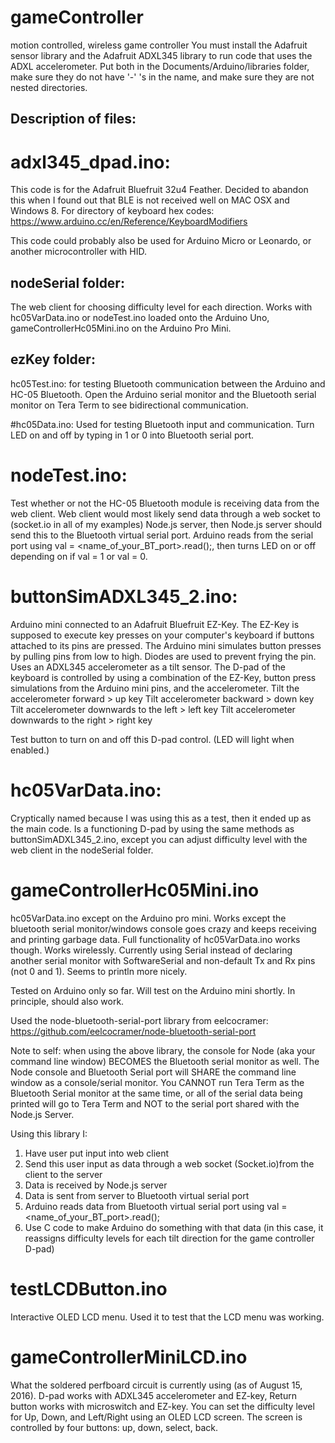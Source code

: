 # gameController
motion controlled, wireless game controller
You must install the Adafruit sensor library and the Adafruit ADXL345 library to run code that uses the ADXL accelerometer.
Put both in the Documents/Arduino/libraries folder, make sure they do not have '-' 's in the name, and make sure they are not nested directories.

## Description of files:

# adxl345_dpad.ino:
This code is for the Adafruit Bluefruit 32u4 Feather. Decided to abandon this when I found out that BLE is not received well on MAC OSX and Windows 8.
For directory of keyboard hex codes:
https://www.arduino.cc/en/Reference/KeyboardModifiers

This code could probably also be used for Arduino Micro or Leonardo, or another microcontroller with HID.

## nodeSerial folder:
The web client for choosing difficulty level for each direction. Works with hc05VarData.ino or nodeTest.ino loaded onto the Arduino Uno, gameControllerHc05Mini.ino on the Arduino Pro Mini.

## ezKey folder:

hc05Test.ino:
for testing Bluetooth communication between the Arduino and HC-05 Bluetooth. Open the Arduino serial monitor and the Bluetooth serial monitor
on Tera Term to see bidirectional communication.

#hc05Data.ino:
Used for testing Bluetooth input and communication. Turn LED on and off by typing in 1 or 0 into Bluetooth serial port.

# nodeTest.ino:
Test whether or not the HC-05 Bluetooth module is receiving data from the web client. Web client would most likely send data through a web socket to (socket.io in all of my examples) Node.js server,
then Node.js server should send this to the Bluetooth virtual serial port. Arduino reads from the serial port using val = <name_of_your_BT_port>.read();,
then turns LED on or off depending on if val = 1 or val = 0.

# buttonSimADXL345_2.ino:
Arduino mini connected to an Adafruit Bluefruit EZ-Key. The EZ-Key is supposed to execute key presses on your computer's keyboard if buttons attached to its pins are pressed.
The Arduino mini simulates button presses by pulling pins from low to high. Diodes are used to prevent frying the pin. Uses an ADXL345 accelerometer as a tilt sensor.
The D-pad of the keyboard is controlled by using a combination of the EZ-Key, button press simulations from the Arduino mini pins, and the accelerometer.
Tilt the accelerometer forward > up key
Tilt accelerometer backward > down key
Tilt accelerometer downwards to the left > left key
Tilt accelerometer downwards to the right > right key

Test button to turn on and off this D-pad control. (LED will light when enabled.)

# hc05VarData.ino:
Cryptically named because I was using this as a test, then it ended up as the main code. Is a functioning D-pad by using the same methods
as buttonSimADXL345_2.ino, except you can adjust difficulty level with the web client in the nodeSerial folder.

# gameControllerHc05Mini.ino
hc05VarData.ino except on the Arduino pro mini. Works except the bluetooth serial monitor/windows console goes crazy and keeps receiving and printing garbage data.
Full functionality of hc05VarData.ino works though. Works wirelessly. Currently using Serial instead of declaring another serial monitor with SoftwareSerial and non-default Tx and Rx pins (not 0 and 1).
Seems to println more nicely.

Tested on Arduino only so far. Will test on the Arduino mini shortly. In principle, should also work.

Used the node-bluetooth-serial-port library from eelcocramer:
https://github.com/eelcocramer/node-bluetooth-serial-port

Note to self: when using the above library, the console for Node (aka your command line window) BECOMES the Bluetooth serial monitor as well.
The Node console and Bluetooth Serial port will SHARE the command line window as a console/serial monitor. You CANNOT run Tera Term
as the Bluetooth Serial monitor at the same time, or all of the serial data being printed will go to Tera Term and NOT to the serial
port shared with the Node.js Server.

Using this library I:
1. Have user put input into web client
2. Send this user input as data through a web socket (Socket.io)from the client to the server
3. Data is received by Node.js server
4. Data is sent from server to Bluetooth virtual serial port
5. Arduino reads data from Bluetooth virtual serial port using val = <name_of_your_BT_port>.read();
6. Use C code to make Arduino do something with that data (in this case, it reassigns difficulty levels for each tilt direction for the game controller D-pad)

# testLCDButton.ino
Interactive OLED LCD menu. Used it to test that the LCD menu was working.

# gameControllerMiniLCD.ino
What the soldered perfboard circuit is currently using (as of August 15, 2016). D-pad works with ADXL345 accelerometer and EZ-key, Return button works with
microswitch and EZ-key. You can set the difficulty level for Up, Down, and Left/Right using an OLED LCD screen. The screen is controlled by four buttons:
up, down, select, back.

